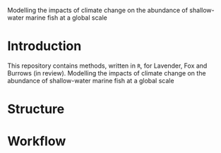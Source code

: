 Modelling the impacts of climate change on the abundance of shallow-water marine fish at a global scale

# Introduction 

This repository contains methods, written in `R`, for Lavender, Fox and Burrows (in review). Modelling the impacts of climate change on the abundance of shallow-water marine fish at a global scale

# Structure 

# Workflow 


